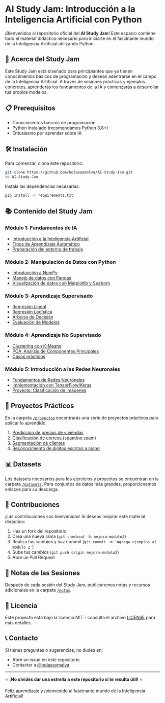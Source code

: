 # AI Study Jam: Introducción a la Inteligencia Artificial con Python

¡Bienvenidos al repositorio oficial del **AI Study Jam**! Este espacio contiene todo el material didáctico necesario para iniciarte en el fascinante mundo de la Inteligencia Artificial utilizando Python.

## 🚀 Acerca del Study Jam

Este Study Jam está diseñado para principiantes que ya tienen conocimientos básicos de programación y desean adentrarse en el campo de la Inteligencia Artificial. A través de sesiones prácticas y ejemplos concretos, aprenderás los fundamentos de la IA y comenzarás a desarrollar tus propios modelos.

## 📋 Prerequisitos

- Conocimientos básicos de programación
- Python instalado (recomendamos Python 3.8+)
- Entusiasmo por aprender sobre IA

## 🛠️ Instalación

Para comenzar, clona este repositorio:

```bash
git clone https://github.com/holasoymalva/AI-Study-Jam.git
cd AI-Study-Jam
```

Instala las dependencias necesarias:

```bash
pip install -r requirements.txt
```

## 📚 Contenido del Study Jam

### Módulo 1: Fundamentos de IA
- [Introducción a la Inteligencia Artificial](./modulo1/01_introduccion.md)
- [Tipos de Aprendizaje Automático](./modulo1/02_tipos_aprendizaje.md)
- [Preparación del entorno de trabajo](./modulo1/03_entorno_trabajo.ipynb)

### Módulo 2: Manipulación de Datos con Python
- [Introducción a NumPy](./modulo2/01_numpy_intro.ipynb)
- [Manejo de datos con Pandas](./modulo2/02_pandas_basico.ipynb)
- [Visualización de datos con Matplotlib y Seaborn](./modulo2/03_visualizacion.ipynb)

### Módulo 3: Aprendizaje Supervisado
- [Regresión Lineal](./modulo3/01_regresion_lineal.ipynb)
- [Regresión Logística](./modulo3/02_regresion_logistica.ipynb)
- [Árboles de Decisión](./modulo3/03_arboles_decision.ipynb)
- [Evaluación de Modelos](./modulo3/04_evaluacion_modelos.ipynb)

### Módulo 4: Aprendizaje No Supervisado
- [Clustering con K-Means](./modulo4/01_kmeans.ipynb)
- [PCA: Análisis de Componentes Principales](./modulo4/02_pca.ipynb)
- [Casos prácticos](./modulo4/03_casos_practicos.ipynb)

### Módulo 5: Introducción a las Redes Neuronales
- [Fundamentos de Redes Neuronales](./modulo5/01_fundamentos_nn.ipynb)
- [Implementación con TensorFlow/Keras](./modulo5/02_tensorflow_keras.ipynb)
- [Proyecto: Clasificación de imágenes](./modulo5/03_proyecto_clasificacion.ipynb)

## 🧪 Proyectos Prácticos

En la carpeta [`/proyectos`](./proyectos) encontrarás una serie de proyectos prácticos para aplicar lo aprendido:

1. [Predicción de precios de viviendas](./proyectos/01_prediccion_precios.ipynb)
2. [Clasificación de correos (spam/no spam)](./proyectos/02_clasificacion_correos.ipynb)
3. [Segmentación de clientes](./proyectos/03_segmentacion_clientes.ipynb)
4. [Reconocimiento de dígitos escritos a mano](./proyectos/04_reconocimiento_digitos.ipynb)

## 📊 Datasets

Los datasets necesarios para los ejercicios y proyectos se encuentran en la carpeta [`/datasets`](./datasets). Para conjuntos de datos más grandes, proporcionamos enlaces para su descarga.

## 🤝 Contribuciones

¡Las contribuciones son bienvenidas! Si deseas mejorar este material didáctico:

1. Haz un fork del repositorio
2. Crea una nueva rama (`git checkout -b mejora-modulo2`)
3. Realiza tus cambios y haz commit (`git commit -m 'Agrega ejemplos al módulo 2'`)
4. Sube tus cambios (`git push origin mejora-modulo2`)
5. Abre un Pull Request

## 📝 Notas de las Sesiones

Después de cada sesión del Study Jam, publicaremos notas y recursos adicionales en la carpeta [`/notas`](./notas).

## 📜 Licencia

Este proyecto está bajo la licencia MIT - consulta el archivo [LICENSE](LICENSE) para más detalles.

## 📞 Contacto

Si tienes preguntas o sugerencias, no dudes en:
- Abrir un issue en este repositorio
- Contactar a [@holasoymalva](https://github.com/holasoymalva)

---

⭐ **¡No olvides dar una estrella a este repositorio si te resulta útil!** ⭐

Feliz aprendizaje y ¡bienvenido al fascinante mundo de la Inteligencia Artificial!
